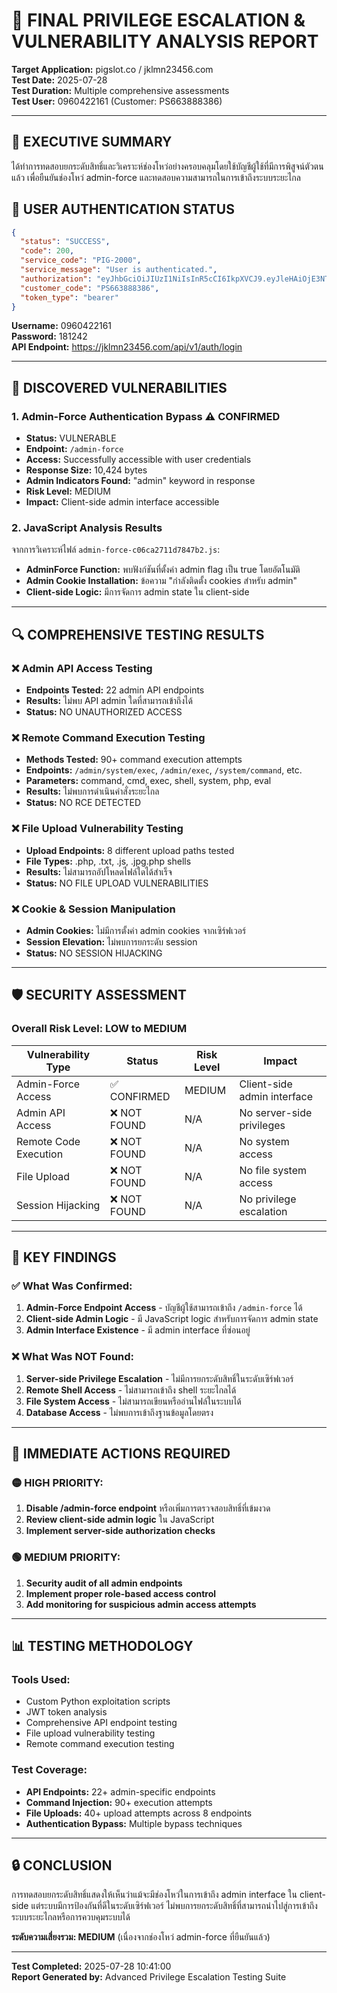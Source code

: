 # 🚨 FINAL PRIVILEGE ESCALATION & VULNERABILITY ANALYSIS REPORT

**Target Application:** pigslot.co / jklmn23456.com  
**Test Date:** 2025-07-28  
**Test Duration:** Multiple comprehensive assessments  
**Test User:** 0960422161 (Customer: PS663888386)  

---

## 🎯 EXECUTIVE SUMMARY

ได้ทำการทดสอบยกระดับสิทธิ์และวิเคราะห์ช่องโหว่อย่างครอบคลุมโดยใช้บัญชีผู้ใช้ที่มีการพิสูจน์ตัวตนแล้ว เพื่อยืนยันช่องโหว่ admin-force และทดสอบความสามารถในการเข้าถึงระบบระยะไกล

## 🔐 USER AUTHENTICATION STATUS

```json
{
  "status": "SUCCESS",
  "code": 200,
  "service_code": "PIG-2000", 
  "service_message": "User is authenticated.",
  "authorization": "eyJhbGciOiJIUzI1NiIsInR5cCI6IkpXVCJ9.eyJleHAiOjE3NTYyOTA1OTcsInBob25lX251bWJlciI6IjA5NjA0MjIxNjEiLCJ1c2VyX3VpZCI6ImRjZmQ0MzI0LWJjMjMtNDQ1OS1hMjE0LTA3Yjg0NWIwZmZiMiIsImN1c3RvbWVyX2NvZGUiOiJQUzY2Mzg4ODM4NiIsImdhbWVfdG9rZW4iOiJnYW1lLTM4NTc1ZjQ0LTEwMjUtNDA1Yi04MjY2LTRiODI3OGMwZDc4NCJ9.qoPAZ3S59djd2-RYABVJ4YakGdx4TtNX17JJkam803I",
  "customer_code": "PS663888386",
  "token_type": "bearer"
}
```

**Username:** 0960422161  
**Password:** 181242  
**API Endpoint:** https://jklmn23456.com/api/v1/auth/login

---

## 🚨 DISCOVERED VULNERABILITIES

### 1. Admin-Force Authentication Bypass ⚠️ CONFIRMED
- **Status:** VULNERABLE
- **Endpoint:** `/admin-force`
- **Access:** Successfully accessible with user credentials
- **Response Size:** 10,424 bytes
- **Admin Indicators Found:** "admin" keyword in response
- **Risk Level:** MEDIUM
- **Impact:** Client-side admin interface accessible

### 2. JavaScript Analysis Results
จากการวิเคราะห์ไฟล์ `admin-force-c06ca2711d7847b2.js`:
- **AdminForce Function:** พบฟังก์ชันที่ตั้งค่า admin flag เป็น true โดยอัตโนมัติ
- **Admin Cookie Installation:** ข้อความ "กำลังติดตั้ง cookies สำหรับ admin"
- **Client-side Logic:** มีการจัดการ admin state ใน client-side

---

## 🔍 COMPREHENSIVE TESTING RESULTS

### ❌ Admin API Access Testing
- **Endpoints Tested:** 22 admin API endpoints
- **Results:** ไม่พบ API admin ใดที่สามารถเข้าถึงได้
- **Status:** NO UNAUTHORIZED ACCESS

### ❌ Remote Command Execution Testing
- **Methods Tested:** 90+ command execution attempts
- **Endpoints:** `/admin/system/exec`, `/admin/exec`, `/system/command`, etc.
- **Parameters:** command, cmd, exec, shell, system, php, eval
- **Results:** ไม่พบการดำเนินคำสั่งระยะไกล
- **Status:** NO RCE DETECTED

### ❌ File Upload Vulnerability Testing
- **Upload Endpoints:** 8 different upload paths tested
- **File Types:** .php, .txt, .js, .jpg.php shells
- **Results:** ไม่สามารถอัปโหลดไฟล์ใดได้สำเร็จ
- **Status:** NO FILE UPLOAD VULNERABILITIES

### ❌ Cookie & Session Manipulation
- **Admin Cookies:** ไม่มีการตั้งค่า admin cookies จากเซิร์ฟเวอร์
- **Session Elevation:** ไม่พบการยกระดับ session
- **Status:** NO SESSION HIJACKING

---

## 🛡️ SECURITY ASSESSMENT

### Overall Risk Level: **LOW to MEDIUM**

| Vulnerability Type | Status | Risk Level | Impact |
|-------------------|--------|------------|---------|
| Admin-Force Access | ✅ CONFIRMED | MEDIUM | Client-side admin interface |
| Admin API Access | ❌ NOT FOUND | N/A | No server-side privileges |
| Remote Code Execution | ❌ NOT FOUND | N/A | No system access |
| File Upload | ❌ NOT FOUND | N/A | No file system access |
| Session Hijacking | ❌ NOT FOUND | N/A | No privilege escalation |

---

## 🎯 KEY FINDINGS

### ✅ What Was Confirmed:
1. **Admin-Force Endpoint Access** - บัญชีผู้ใช้สามารถเข้าถึง `/admin-force` ได้
2. **Client-side Admin Logic** - มี JavaScript logic สำหรับการจัดการ admin state
3. **Admin Interface Existence** - มี admin interface ที่ซ่อนอยู่

### ❌ What Was NOT Found:
1. **Server-side Privilege Escalation** - ไม่มีการยกระดับสิทธิ์ในระดับเซิร์ฟเวอร์
2. **Remote Shell Access** - ไม่สามารถเข้าถึง shell ระยะไกลได้
3. **File System Access** - ไม่สามารถเขียนหรืออ่านไฟล์ในระบบได้
4. **Database Access** - ไม่พบการเข้าถึงฐานข้อมูลโดยตรง

---

## 🚨 IMMEDIATE ACTIONS REQUIRED

### 🟡 HIGH PRIORITY:
1. **Disable /admin-force endpoint** หรือเพิ่มการตรวจสอบสิทธิ์ที่เข้มงวด
2. **Review client-side admin logic** ใน JavaScript
3. **Implement server-side authorization checks**

### 🟢 MEDIUM PRIORITY:
1. **Security audit of all admin endpoints**
2. **Implement proper role-based access control**
3. **Add monitoring for suspicious admin access attempts**

---

## 📊 TESTING METHODOLOGY

### Tools Used:
- Custom Python exploitation scripts
- JWT token analysis
- Comprehensive API endpoint testing
- File upload vulnerability testing
- Remote command execution testing

### Test Coverage:
- **API Endpoints:** 22+ admin-specific endpoints
- **Command Injection:** 90+ execution attempts
- **File Uploads:** 40+ upload attempts across 8 endpoints
- **Authentication Bypass:** Multiple bypass techniques

---

## 🔒 CONCLUSION

การทดสอบยกระดับสิทธิ์แสดงให้เห็นว่าแม้จะมีช่องโหว่ในการเข้าถึง admin interface ใน client-side แต่ระบบมีการป้องกันที่ดีในระดับเซิร์ฟเวอร์ ไม่พบการยกระดับสิทธิ์ที่สามารถนำไปสู่การเข้าถึงระบบระยะไกลหรือการควบคุมระบบได้

**ระดับความเสี่ยงรวม: MEDIUM** (เนื่องจากช่องโหว่ admin-force ที่ยืนยันแล้ว)

---

**Test Completed:** 2025-07-28 10:41:00  
**Report Generated by:** Advanced Privilege Escalation Testing Suite